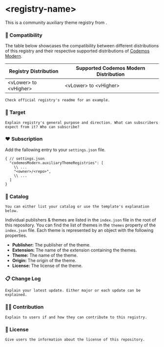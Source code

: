 # \<registry-name\>

This is a community auxiliary theme registry from <owner>.

### 🔗 Compatibility

The table below showcases the compatibility between different distributions of this registry and their respective supported distributions of [Codemos Modern](https://github.com/Codemos-Inc/Codemos-Modern).

| Registry Distribution     | Supported Codemos Modern Distribution |
| ------------------------- | ------------------------------------- |
| \<vLower\> to \<vHigher\> | \<vLower\> to \<vHigher\>             |

    Check official registry's readme for an example.

### 🎯 Target

    Explain registry's general purpose and direction. What can subscribers expect from it? Who can subscribe?

### ❤️ Subscription

Add the fallowing entry to your `settings.json` file.

```jsonc
{ // settings.json
  "codemosModern.auxiliaryThemeRegistries": [
    \\ ...
    "<owner>/<repo>",
    \\ ...
  ]
}
```

### 🎨 Catalog

    You can either list your catalog or use the template's explanation below.

Individual publishers & themes are listed in the `index.json` file in the root of this repository. You can find the list of themes in the `themes` property of the `index.json` file. Each theme is represented by an object with the following properties.

- **Publisher:** The publisher of the theme.
- **Extension:** The name of the extension containing the themes.
- **Theme:** The name of the theme.
- **Origin:** The origin of the theme.
- **License:** The license of the theme.

### 📋 Change Log

    Explain your latest update. Either major or each update can be explained.

### 🙌🏼 Contribution

    Explain to users if and how they can contribute to this registry.

### 📜 License

    Give users the information about the license of this repository.
